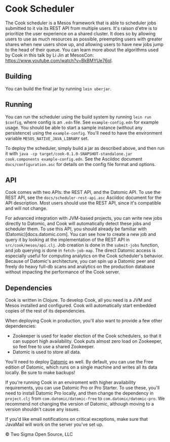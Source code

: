 # Cook Scheduler

The Cook scheduler is a Mesos framework that is able to scheduler jobs submitted to it via its REST API from multiple users.
It's raison d'etre is to prioritize the user experience on a shared cluster.
It does so by allowing users to use as much resources as possible, preempting users with greater shares when new users show up, and allowing users to have new jobs jump to the head of their queue.
You can learn more about the algorithms used by Cook in this talk by Li Jin at MesosCon: https://www.youtube.com/watch?v=BkBMYUe76oI.

## Building

You can build the final jar by running `lein uberjar`.

## Running

You can run the scheduler using the build system by running `lein run $config`, where config is an `.edn` file.
See `example-config.edn` for example usage.
You should be able to start a sample instance (without any persistence) using the `example-config`.
You'll need to have the environment variable `MESOS_NATIVE_JAVA_LIBRARY` set.

To deploy the scheduler, simply build a jar as described above, and then run it with `java -cp target/cook-0.1.0-SNAPSHOT-standalone.jar cook.components example-config.edn`.
See the Asciidoc document `docs/configuration.asc` for details on the config file format and options.

## API

Cook comes with two APIs: the REST API, and the Datomic API.
To use the REST API, see the `docs/scheduler-rest-api.asc` Asciidoc document for the API description.
Most users should use the REST API, since it's compatible and will not change.

For advanced integration with JVM-based projects, you can write new jobs directly to Datomic, and Cook will automatically detect these jobs and scheduler them.
To use this API, you should already be familiar with (Datomic)[docs.datomic.com].
You can see how to create a new job and query it by looking at the implementation of the REST API in `src/cook/mesos/api.clj`.
Job creation is done in the `submit-jobs` function, and job querying is done in `fetch-job-map`.
The direct Datomic access is especially useful for computing analytics on the Cook scheduler's behavior.
Because of Datomic's architecture, you can spin up a Datomic peer and freely do heavy full-db scans and analytics on the production database without impacting the performance of the Cook server.

## Dependencies

Cook is written in Clojure.
To develop Cook, all you need is a JVM and Mesos installed and configured.
Cook will automatically start embedded copies of the rest of its dependencies.

When deploying Cook in production, you'll also want to provide a few other dependencies:

- Zookeeper is used for leader election of the Cook schedulers, so that it can support high availability. Cook puts almost zero load on Zookeeper, so feel free to use a shared Zookeeper.
- Datomic is used to store all data.

You'll need to deploy [Datomic](http://www.datomic.com/pricing.html) as well.
By default, you can use the Free edition of Datomic, which runs on a single machine and writes all its data locally.
Be sure to make backups!

If you're running Cook in an enviroment with higher availability requirements, you can use Datomic Pro or Pro Starter.
To use these, you'll need to install Datomic Pro locally, and then change the dependency in `project.clj` from `com.datomic/datomic-free` to `com.datomic/datomic-pro`.
We recommend not changing the version of Datomic, although moving to a version shouldn't cause any issues.

If you'd like email notifications on critical exceptions, make sure that JavaMail will work on the server you've set up.

© Two Sigma Open Source, LLC
